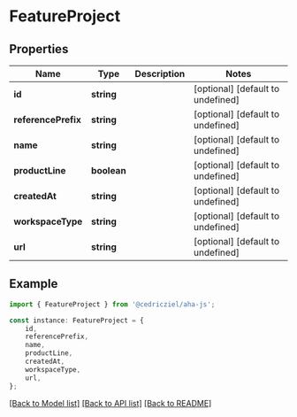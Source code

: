# FeatureProject


## Properties

Name | Type | Description | Notes
------------ | ------------- | ------------- | -------------
**id** | **string** |  | [optional] [default to undefined]
**referencePrefix** | **string** |  | [optional] [default to undefined]
**name** | **string** |  | [optional] [default to undefined]
**productLine** | **boolean** |  | [optional] [default to undefined]
**createdAt** | **string** |  | [optional] [default to undefined]
**workspaceType** | **string** |  | [optional] [default to undefined]
**url** | **string** |  | [optional] [default to undefined]

## Example

```typescript
import { FeatureProject } from '@cedricziel/aha-js';

const instance: FeatureProject = {
    id,
    referencePrefix,
    name,
    productLine,
    createdAt,
    workspaceType,
    url,
};
```

[[Back to Model list]](../README.md#documentation-for-models) [[Back to API list]](../README.md#documentation-for-api-endpoints) [[Back to README]](../README.md)
